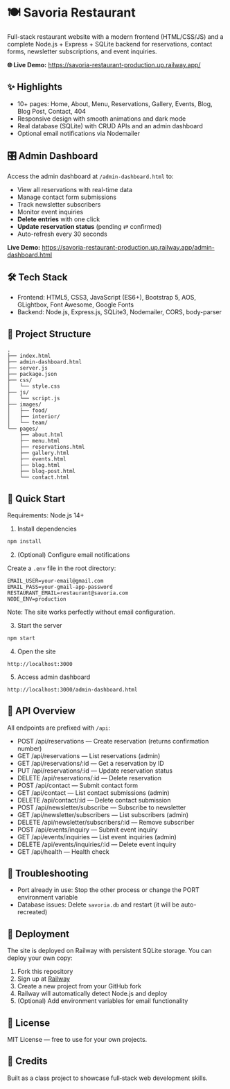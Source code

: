 # 🍽️ Savoria Restaurant

Full-stack restaurant website with a modern frontend (HTML/CSS/JS) and a complete Node.js + Express + SQLite backend for reservations, contact forms, newsletter subscriptions, and event inquiries.

**🌐 Live Demo:** https://savoria-restaurant-production.up.railway.app/

## ✨ Highlights

- 10+ pages: Home, About, Menu, Reservations, Gallery, Events, Blog, Blog Post, Contact, 404
- Responsive design with smooth animations and dark mode
- Real database (SQLite) with CRUD APIs and an admin dashboard
- Optional email notifications via Nodemailer

## 🎛️ Admin Dashboard

Access the admin dashboard at `/admin-dashboard.html` to:

- View all reservations with real-time data
- Manage contact form submissions
- Track newsletter subscribers
- Monitor event inquiries
- **Delete entries** with one click
- **Update reservation status** (pending ⇄ confirmed)
- Auto-refresh every 30 seconds

**Live Demo:** https://savoria-restaurant-production.up.railway.app/admin-dashboard.html

## 🛠️ Tech Stack

- Frontend: HTML5, CSS3, JavaScript (ES6+), Bootstrap 5, AOS, GLightbox, Font Awesome, Google Fonts
- Backend: Node.js, Express.js, SQLite3, Nodemailer, CORS, body-parser

## 📁 Project Structure

```
.
├── index.html
├── admin-dashboard.html
├── server.js
├── package.json
├── css/
│   └── style.css
├── js/
│   └── script.js
├── images/
│   ├── food/
│   ├── interior/
│   └── team/
└── pages/
    ├── about.html
    ├── menu.html
    ├── reservations.html
    ├── gallery.html
    ├── events.html
    ├── blog.html
    ├── blog-post.html
    └── contact.html
```

## 🚀 Quick Start

Requirements: Node.js 14+

1. Install dependencies

```bash
npm install
```

2. (Optional) Configure email notifications

Create a `.env` file in the root directory:

```env
EMAIL_USER=your-email@gmail.com
EMAIL_PASS=your-gmail-app-password
RESTAURANT_EMAIL=restaurant@savoria.com
NODE_ENV=production
```

Note: The site works perfectly without email configuration.

3. Start the server

```bash
npm start
```

4. Open the site

```
http://localhost:3000
```

5. Access admin dashboard

```
http://localhost:3000/admin-dashboard.html
```

## 📡 API Overview

All endpoints are prefixed with `/api`:

- POST /api/reservations — Create reservation (returns confirmation number)
- GET /api/reservations — List reservations (admin)
- GET /api/reservations/:id — Get a reservation by ID
- PUT /api/reservations/:id — Update reservation status
- DELETE /api/reservations/:id — Delete reservation
- POST /api/contact — Submit contact form
- GET /api/contact — List contact submissions (admin)
- DELETE /api/contact/:id — Delete contact submission
- POST /api/newsletter/subscribe — Subscribe to newsletter
- GET /api/newsletter/subscribers — List subscribers (admin)
- DELETE /api/newsletter/subscribers/:id — Remove subscriber
- POST /api/events/inquiry — Submit event inquiry
- GET /api/events/inquiries — List event inquiries (admin)
- DELETE /api/events/inquiries/:id — Delete event inquiry
- GET /api/health — Health check

## 🧪 Troubleshooting

- Port already in use: Stop the other process or change the PORT environment variable
- Database issues: Delete `savoria.db` and restart (it will be auto-recreated)

## 🚀 Deployment

The site is deployed on Railway with persistent SQLite storage. You can deploy your own copy:

1. Fork this repository
2. Sign up at [Railway](https://railway.app)
3. Create a new project from your GitHub fork
4. Railway will automatically detect Node.js and deploy
5. (Optional) Add environment variables for email functionality

## 📄 License

MIT License — free to use for your own projects.

## 🙏 Credits

Built as a class project to showcase full‑stack web development skills.
